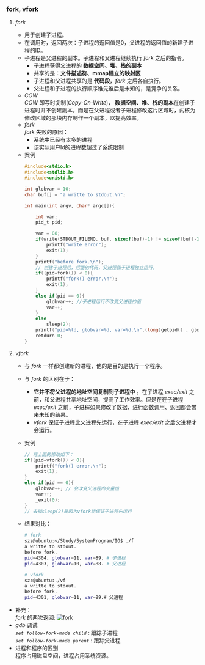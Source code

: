 ### **fork, vfork**

1.  *fork*  
    + 用于创建子进程。
    + 在调用时，返回两次：子进程的返回值是0，父进程的返回值的新建子进程的ID。
    + 子进程是父进程的副本。子进程和父进程继续执行 *fork* 之后的指令。
        + 子进程获得父进程的 **数据空间、堆、栈的副本**
        + 共享的是：**文件描述符、mmap建立的映射区** 
        + 子进程和父进程共享的是 **代码段**，*fork* 之后各自执行。
        + 父进程和子进程的执行顺序谁先谁后是未知的，是竞争的关系。
    + *COW*  
        *COW* 即写时复制(*Copy-On-Write*)， **数据空间、堆、栈的副本**在创建子进程时并不创建副本。而是在父进程或者子进程修改这片区域时，内核为修改区域的那块内存制作一个副本，以提高效率。  
    + *fork*   
        *fork* 失败的原因：  
        + 系统中已经有太多的进程  
        + 该实际用户Id的进程数超过了系统限制
    + 案例  
        ```c
        #include<stdio.h>
        #include<stdlib.h>
        #include<unistd.h>

        int globvar = 10;
        char buf[] = "a writte to stdout.\n";

        int main(int argv, char* argc[]){

            int var;
            pid_t pid;

            var = 88;
            if(write(STDOUT_FILENO, buf, sizeof(buf)-1) != sizeof(buf)-1){
                printf("write error");
                exit(1);
            }
            printf("before fork.\n");
            // 创建子进程后，后面的代码，父进程和子进程独立运行。
            if((pid=fork()) < 0){
                printf("fork() error.\n");
                exit(1);
            }
            else if(pid == 0){
                globvar++; //子进程运行不改变父进程的值
                var++;
            }
            else
                sleep(2);
            printf("pid=%ld, globvar=%d, var=%d.\n",(long)getpid() , globvar, var);
            retdurn 0;
        }
        ```
        
2. *vfork*   
    + 与 *fork* 一样都创建新的进程，他的是目的是执行一个程序。  
    + 与 *fork* 的区别在于：
        + **它并不将父进程的地址空间复制到子进程中** 。在子进程 *exec/exit* 之前，和父进程共享地址空间，提高了工作效率。但是在在子进程 *exec/exit* 之前，子进程如果修改了数据、进行函数调用、返回都会带来未知的结果。  
        + *vfork* 保证子进程比父进程先运行，在子进程 *exec/exit* 之后父进程才会运行。
    + 案例
        ```c
        // 将上面的修改如下：
        if((pid=vfork()) < 0){
            printf("fork() error.\n");
            exit(1);
        }
        else if(pid == 0){
            globvar++; // 会改变父进程的变量值
            var++;
            _exit(0);
        }
        // 去掉sleep(2)是因为vfork能保证子进程先运行
        ```
        
    + 结果对比：

        ```bash 
        # fork 
        szz@ubuntu:~/Study/SystemProgram/IO$ ./f
        a writte to stdout.
        before fork.
        pid=4304, globvar=11, var=89. # 子进程
        pid=4303, globvar=10, var=88. # 父进程

        # vfork
        szz@ubuntu:./vf
        a writte to stdout.
        before fork.
        pid=4301, globvar=11, var=89.# 父进程
        ```
        
+ 补充：  
    *fork* 的两次返回:
    ![fork](https://github.com/szza/LearningNote/blob/master/APUE/Image/fork.jpg)
+ *gdb* 调试  
    *`set follow-fork-mode child`*  : 跟踪子进程  
    *`set follow-fork-mode parent`* : 跟踪父进程
+ 进程和程序的区别   
    程序占用磁盘空间，进程占用系统资源。